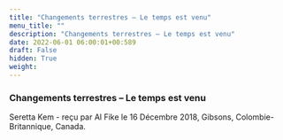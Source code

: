 ```yaml
---
title: "Changements terrestres – Le temps est venu"
menu_title: ""
description: "Changements terrestres – Le temps est venu"
date: 2022-06-01 06:00:01+00:589
draft: False
hidden: True
weight:
---
```

### Changements terrestres – Le temps est venu

Seretta Kem - reçu par Al Fike le 16 Décembre 2018, Gibsons, Colombie-Britannique, Canada.



